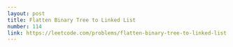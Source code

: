 ```yaml
---
layout: post
title: Flatten Binary Tree to Linked List
number: 114
link: https://leetcode.com/problems/flatten-binary-tree-to-linked-list
---
```

